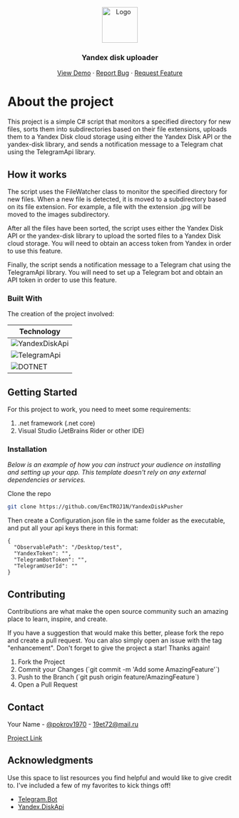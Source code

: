 <br />
<div align="center">
  <img src="https://static.repometr.com/images/sources/3.svg" alt="Logo" width="80" height="80">

  <h3 align="center">Yandex disk uploader</h3>

  <p align="center">
    <a href="https://github.com/EmcTROJ1N/YandexDiskPusher/">View Demo</a>
    ·
    <a href="https://github.com/EmcTROJ1N/YandexDiskPusher/issues">Report Bug</a>
    ·
    <a href="https://github.com/EmcTROJ1N/YandexDiskPusher/issues">Request Feature</a>
  </p>
</div>

<!-- ABOUT THE PROJECT -->
# About the project

This project is a simple C# script that monitors a specified directory for new files, sorts them into subdirectories based on their file extensions, uploads them to a Yandex Disk cloud storage using either the Yandex Disk API or the yandex-disk library, and sends a notification message to a Telegram chat using the TelegramApi library.

## How it works

The script uses the FileWatcher class to monitor the specified directory for new files. When a new file is detected, it is moved to a subdirectory based on its file extension. For example, a file with the extension .jpg will be moved to the images subdirectory.

After all the files have been sorted, the script uses either the Yandex Disk API or the yandex-disk library to upload the sorted files to a Yandex Disk cloud storage. You will need to obtain an access token from Yandex in order to use this feature.

Finally, the script sends a notification message to a Telegram chat using the TelegramApi library. You will need to set up a Telegram bot and obtain an API token in order to use this feature.



### Built With

The creation of the project involved:

| Technology                                                                                                      |
| ----------------------------------------------------------------------------------------------------------------|
| ![YandexDiskApi](https://img.shields.io/badge/YAPI-Yandex%20Disk%20Api-green?style=for-the-badge)               |
| ![TelegramApi](https://img.shields.io/badge/API-Telegram%20Api-blue?style=for-the-badge&logo=telegram)          |
| ![DOTNET](https://img.shields.io/badge/C%23-DOTNET-blue?style=for-the-badge&logo=.Net)                          |

<!-- GETTING STARTED -->
## Getting Started

For this project to work, you need to meet some requirements:

<ol>
  <li>.net framework (.net core)</li>
  <li>Visual Studio (JetBrains Rider or other IDE)</li>
</ol>

<!-- ### Prerequisites

This is an example of how to list things you need to use the software and how to install them.
* npm
  ```sh
  npm install npm@latest -g
  ``` 
No special steps are necessary
-->

### Installation

_Below is an example of how you can instruct your audience on installing and setting up your app. This template doesn't rely on any external dependencies or services._

Clone the repo
   ```sh
   git clone https://github.com/EmcTROJ1N/YandexDiskPusher
   ```
Then create a Configuration.json file in the same folder as the executable, and put all your api keys there in this format:
```
{
  "ObservablePath": "/Desktop/test",
  "YandexToken": "",
  "TelegramBotToken": "",
  "TelegramUserId": ""
}
```

<!-- CONTRIBUTING -->
## Contributing

Contributions are what make the open source community such an amazing place to learn, inspire, and create.

If you have a suggestion that would make this better, please fork the repo and create a pull request. You can also simply open an issue with the tag "enhancement".
Don't forget to give the project a star! Thanks again!

<ol>
  <li>Fork the Project</li>
  <li>Commit your Changes (`git commit -m 'Add some AmazingFeature'`)</li>
  <li>Push to the Branch (`git push origin feature/AmazingFeature`)</li>
  <li>Open a Pull Request</li>
</ol>


<!-- CONTACT -->
## Contact

Your Name - [@pokrov1970](https://t.me/pokrov1970) - 19et72@mail.ru

[Project Link](https://github.com/EmcTROJ1N/YandexDiskPusher)



<!-- ACKNOWLEDGMENTS -->
## Acknowledgments

Use this space to list resources you find helpful and would like to give credit to. I've included a few of my favorites to kick things off!

* [Telegram.Bot](https://github.com/TelegramBots/Telegram.Bot)
* [Yandex.DiskApi](https://github.com/raidenyn/yandexdisk.client)
